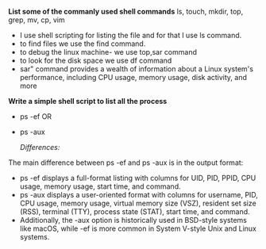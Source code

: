 **List some of the commanly used shell commands**
ls, touch, mkdir, top, grep, mv, cp, vim
- I use shell scripting for listing the file and for that I use ls command.
- to find files we use the find command.
- to debug the linux machine- we use top,sar command
- to look for the disk space we use df command
- sar" command provides a wealth of information about a Linux system's performance, including CPU usage, memory usage, disk activity, and more


**Write a simple shell script to list all the process**
- ps -ef
  OR
- ps -aux

  *Differences:*

The main difference between ps -ef and ps -aux is in the output format:

- ps -ef displays a full-format listing with columns for UID, PID, PPID, CPU usage, memory usage, start time, and command.
- ps -aux displays a user-oriented format with columns for username, PID, CPU usage, memory usage, virtual memory size (VSZ), resident set size (RSS), terminal (TTY), process state (STAT), start time, and command.
- Additionally, the -aux option is historically used in BSD-style systems like macOS, while -ef is more common in System V-style Unix and Linux systems.
